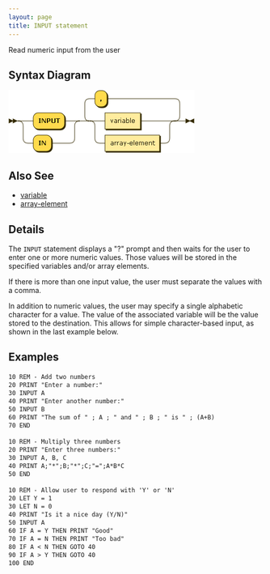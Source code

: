 ```yaml
---
layout: page
title: INPUT statement
---
```


Read numeric input from the user


## Syntax Diagram

![Syntax diagram](/diagram/INPUT-statement.png)


## Also See

- [variable](/reference/variable)
- [array-element](/reference/array-element)


## Details

The `INPUT` statement displays a "?" prompt and then waits for the user to enter one or more numeric values.  Those values will be stored in the specified variables and/or array elements.

If there is more than one input value, the user must separate the values with a comma.

In addition to numeric values, the user may specify a single alphabetic character for a value.  The value of the associated variable will be the value stored to the destination.  This allows for simple character-based input, as shown in the last example below.


## Examples

    10 REM - Add two numbers
    20 PRINT "Enter a number:"
    30 INPUT A
    40 PRINT "Enter another number:"
    50 INPUT B
    60 PRINT "The sum of " ; A ; " and " ; B ; " is " ; (A+B)
    70 END

    10 REM - Multiply three numbers
    20 PRINT "Enter three numbers:"
    30 INPUT A, B, C
    40 PRINT A;"*";B;"*";C;"=";A*B*C
    50 END

    10 REM - Allow user to respond with 'Y' or 'N'
    20 LET Y = 1
    30 LET N = 0
    40 PRINT "Is it a nice day (Y/N)"
    50 INPUT A
    60 IF A = Y THEN PRINT "Good"
    70 IF A = N THEN PRINT "Too bad"
    80 IF A < N THEN GOTO 40
    90 IF A > Y THEN GOTO 40
    100 END

